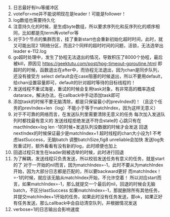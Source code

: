 1. 日志最好有lru等缓冲区
2. voteFor=me并不能说明现在是leader！可能是follower！
3. log数组也需要持久化
4. 注意持久化的时候，是生成byte数组，所以要求序列化和反序列化的顺序相同，比如都是先term再voteFor等
5. 对于3个节点的集群而言，挂了重新start也会重新初始化超时时间，此时，就又可能出现2 1网络分区，而且2个同样的超时时间的问题，活锁，无法选举出leader e-112.log
6. go超时处理中，发生了协程无法退出的情况，导致积压了8000个协程，最后被kill，原因见
   https://geektutu.com/post/hpg-timeout-goroutine.html
即超时的时候，函数退出在after中，而协程无法退出，因为chan是同步队列，还没有接受方
   select default会在case阻塞的时候退出，所以不要用default，给chan设置容量即可，default的针对超时等待的目标线程的！
7. 发送线程不重试海星，重试的时候会复用task对象，有非常高的概率造成datarace，解决办法，在callback中手动添加task即可
8. 添加task的时候不要无脑清除，都是只保留最小的prevIndex的！（且这个任务的prevIndex+len（log）不能小于等于matchIndex，因为这样无意义）
9. 对于不可靠的网络而言，在发送队列里需要清除无意义的任务
每次加入发送队列时都找最有意义的
发送线程拒绝发送不符合state的
心跳只有在macthIndex=log len -1的时候+发送队列没数据的时候才会发送
回退nextIndex的时候保证最少是matchIndex+1
超时线程的chan大小设为1
不考虑lastSuccess，无脑batch
调整batchSize,fig8 unreliable会加快
发送log失败重试时，额外看看有没有新的log，此时顺便也加上
10. 回退过程只发生在leader刚被选举的时候，此时进行回退
11. 为了解耦，发送线程只负责发送，所以校验发送任务有意义的任务，就是start的了
对于一开始的nil而言，因为matchIndex=-1，此时不要从为matchIndex开始，因为大部分日志都是匹配的，所以要backward更好
而matchIndex！=-1的时候，就应该无脑从matchIndex开始，不允许空着！
所以对应start而言，如果matchIndex=-1，那么就提交一个最后的nil，回退的时候会无脑batch，不区分lastSuccess
如果matchIndex=-1，那就删除所有其他任务，并提交matchIndex+1开始的任务，如果此时没有任务发送，那ok，如果正好有任务发送，那么callback中会自动清空队列，并根据情况发送
12. verbose=1的日志输出会影响速度
